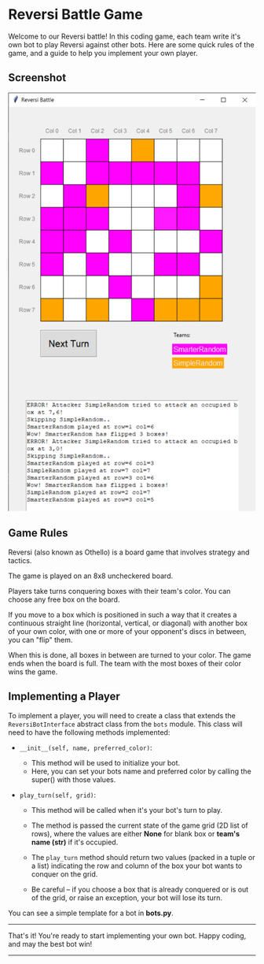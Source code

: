 
# Reversi Battle Game

Welcome to our Reversi battle! 
In this coding game, each team write it's own bot to play Reversi against other bots. Here are some quick rules of the game, 
and a guide to help you implement your own player.

## Screenshot
![Screenshot](docs/Screenshot.png)

## Game Rules

Reversi (also known as Othello) is a board game that involves strategy and tactics.

The game is played on an 8x8 uncheckered board. 

Players take turns conquering boxes with their team's color. You can choose any free box on the board.

If you move to a box which is positioned in such a way that it creates a continuous straight line 
(horizontal, vertical, or diagonal) with another box of your own color, 
with one or more of your opponent's discs in between, you can "flip" them.

When this is done, all boxes in between are turned to your color. 
The game ends when the board is full. The team with the most boxes of their color wins the game.

## Implementing a Player

To implement a player, you will need to create a class that extends the `ReversiBotInterface` abstract class from the `bots` module. This class will need to have the following methods implemented:

- `__init__(self, name, preferred_color)`: 
  - This method will be used to initialize your bot. 
  - Here, you can set your bots name and preferred color by calling the super() with those values.

- `play_turn(self, grid)`:  
  - This method will be called when it's your bot's turn to play.

  - The method is passed the current state of the game grid (2D list of rows),
  where the values are either **None** for blank box or **team's name (str)** if it's occupied.
  - The `play_turn` method should return two values (packed in a tuple or a list) 
  indicating the row and column of the box your bot wants to conquer on the grid. 
  - Be careful – if you choose a box that is already conquered or is out of the grid, or raise an exception, 
  your bot will lose its turn.

You can see a simple template for a bot in **bots.py**.

---

That's it! You're ready to start implementing your own bot. Happy coding, and may the best bot win!

---
